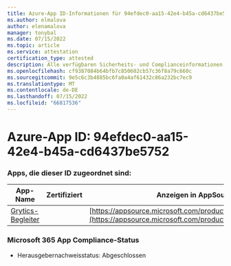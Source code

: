 ```yaml
---
title: Azure-App ID-Informationen für 94efdec0-aa15-42e4-b45a-cd6437be5752
ms.author: elmalova
author: elenamalova
manager: tonybal
ms.date: 07/15/2022
ms.topic: article
ms.service: attestation
certification_type: attested
description: Alle verfügbaren Sicherheits- und Complianceinformationen für 94efdec0-aa15-42e4-b45a-cd6437be5752.
ms.openlocfilehash: cf9387084b64bfb7c850602cb57c36f8a79c660c
ms.sourcegitcommit: 9e5c6c3b4885bc6fa0a4af61432c86a232bc7ec9
ms.translationtype: MT
ms.contentlocale: de-DE
ms.lasthandoff: 07/15/2022
ms.locfileid: "66817536"
---
```

# <a name="azure-app-id-94efdec0-aa15-42e4-b45a-cd6437be5752"></a>Azure-App ID: 94efdec0-aa15-42e4-b45a-cd6437be5752


### <a name="apps-associated-with-this-id"></a>Apps, die dieser ID zugeordnet sind:
| **App-Name** | **Zertifiziert** | **Anzeigen in AppSource** |
|--------------|---------------|-----------------------|
| [Grytics-Begleiter](../forward/WA200004217.md) |  | [https://appsource.microsoft.com/product/office/WA200004217](https://appsource.microsoft.com/product/office/WA200004217) |

### <a name="microsoft-365-app-compliance-status"></a>Microsoft 365 App Compliance-Status
- Herausgebernachweisstatus: Abgeschlossen
